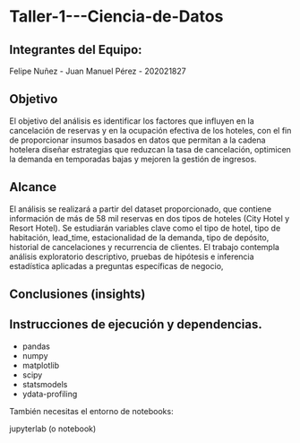 # Taller-1---Ciencia-de-Datos

## Integrantes del Equipo:
Felipe Nuñez - 
Juan Manuel Pérez - 202021827

## Objetivo
El objetivo del análisis es identificar los factores que influyen en la cancelación de reservas y en la ocupación efectiva de los hoteles, con el fin de proporcionar insumos basados en datos que permitan a la cadena hotelera diseñar estrategias que reduzcan la tasa de cancelación, optimicen la demanda en temporadas bajas y mejoren la gestión de ingresos.

## Alcance
El análisis se realizará a partir del dataset proporcionado, que contiene información de más de 58 mil reservas en dos tipos de hoteles (City Hotel y Resort Hotel). Se estudiarán variables clave como el tipo de hotel, tipo de habitación, lead_time, estacionalidad de la demanda, tipo de depósito, historial de cancelaciones y recurrencia de clientes. El trabajo contempla análisis exploratorio descriptivo, pruebas de hipótesis e inferencia estadística aplicadas a preguntas específicas de negocio,

## Conclusiones (insights)

## Instrucciones de ejecución y dependencias.
 - pandas
- numpy
- matplotlib
- scipy
- statsmodels
- ydata-profiling

También necesitas el entorno de notebooks:

jupyterlab (o notebook)
